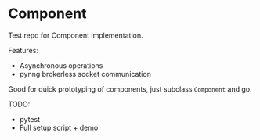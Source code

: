 # Component
Test repo for Component implementation.

Features:
- Asynchronous operations
- pynng brokerless socket communication

Good for quick prototyping of components, just subclass `Component` and go.

TODO:
* pytest
* Full setup script + demo

